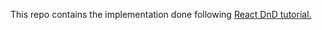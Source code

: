 This repo contains the implementation done following [React DnD tutorial.](http://react-dnd.github.io/react-dnd/docs-tutorial.html)